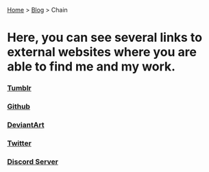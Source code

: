 [Home](https://anarchy-artichokey.github.io) > [Blog](https://anarchy-artichokey.github.io/blog) > Chain

# Here, you can see several links to external websites where you are able to find me and my work.
### [Tumblr](https://ardicunoamongthestars.tumblr.com)

### [Github](https://www.github.com/anarchy-artichokey)

### [DeviantArt](https://www.deviantart.com/ardicuno64)

### [Twitter](https://twitter.com/anrchy_artchkey)

### [Discord Server](https://discord.gg/EgT5U9T92r)
